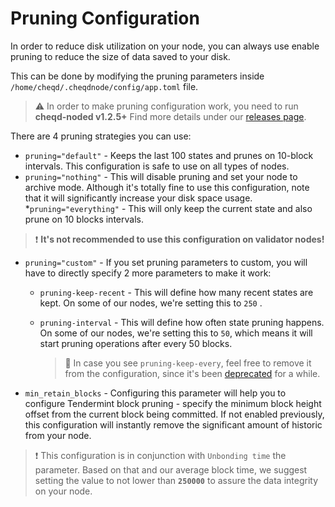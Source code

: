 # Pruning Configuration

In order to reduce disk utilization on your node, you can always use enable pruning to reduce the size of data saved to your disk.

This can be done by modifying the pruning parameters inside `/home/cheqd/.cheqdnode/config/app.toml` file.

> :warning: In order to make pruning configuration work, you need to run **cheqd-noded v1.2.5+** Find more details under our [releases page](https://github.com/cheqd/cheqd-node/releases).
  
There are 4 pruning strategies you can use:

* `pruning="default"` - Keeps the last 100 states and prunes on 10-block intervals. This configuration is safe to use on all types of nodes.
* `pruning="nothing"` - This will disable pruning and set your node to archive mode. Although it's totally fine to use this configuration, note that it will significantly increase your disk space usage.
*`pruning="everything"` - This will only keep the current state and also prune on 10 blocks intervals.

> :exclamation: **It's not recommended to use this configuration on validator nodes!**

* `pruning="custom"` - If you set pruning parameters to custom, you will have to directly specify 2 more parameters to make it work:
    * `pruning-keep-recent` - This will define how many recent states are kept. On some of our nodes, we're setting this to `250` .
    * `pruning-interval` - This will define how often state pruning happens. On some of our nodes, we're setting this to `50`, which means it will start pruning operations after every 50 blocks.

        > :memo: In case you see `pruning-keep-every`, feel free to remove it from the configuration, since it's been [deprecated](https://github.com/cosmos/cosmos-sdk/pull/11152) for a while.

* `min_retain_blocks` - Configuring this parameter will help you to configure Tendermint block pruning - specify the minimum block height offset from the current block being committed. If not enabled previously, this configuration will instantly remove the significant amount of historic from your node.

> :exclamation: This configuration is in conjunction with `Unbonding time` the parameter. Based on that and our average block time, we suggest setting the value to not lower than **`250000`** to assure the data integrity on your node.
